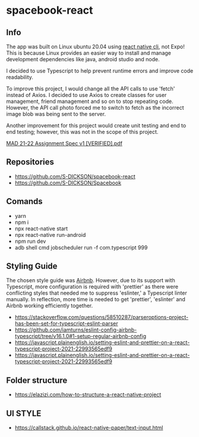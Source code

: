 # spacebook-react

## Info
The app was built on Linux ubuntu 20.04 using [react native cli](https://reactnative.dev/docs/enviroanment-setup), not Expo! This is because Linux provides an easier way to install and manage development dependencies like java, android studio and node.

I decided to use Typescript to help prevent runtime errors and improve code readability. 

To improve this project, I would change all the API calls to use 'fetch' instead of Axios. I decided to use Axios to create classes for user management, friend management and so on to stop repeating code. However, the API call photo forced me to switch to fetch as the incorrect image blob was being sent to the server.

Another improvement for this project would create unit testing and end to end testing; however, this was not in the scope of this project. 

[MAD 21-22 Assignment Spec v1 [VERIFIED].pdf](https://github.com/S-DICKSON/spacebook-react/files/8226198/MAD.21-22.Assignment.Spec.v1.VERIFIED.pdf)


## Repositories
- https://github.com/S-DICKSON/spacebook-react
- https://github.com/S-DICKSON/Spacebook


## Comands

- yarn
- npm i
- npx react-native start
- npx react-native run-android
- npm run dev
- adb shell cmd jobscheduler run -f com.typescript 999

## Styling Guide 
The chosen style guide was [Airbnb](https://airbnb.io/javascript/react/). However, due to its support with Typescript, more configuration is required with 'prettier' as there were conflicting styles that needed me to suppress 'eslinter,' a Typescript linter manually. In reflection, more time is needed to get 'prettier', 'eslinter'  and Airbnb working efficiently together.


- https://stackoverflow.com/questions/58510287/parseroptions-project-has-been-set-for-typescript-eslint-parser
- https://github.com/iamturns/eslint-config-airbnb-typescript/tree/v16.1.0#1-setup-regular-airbnb-config
- https://javascript.plainenglish.io/setting-eslint-and-prettier-on-a-react-typescript-project-2021-22993565edf9
- https://javascript.plainenglish.io/setting-eslint-and-prettier-on-a-react-typescript-project-2021-22993565edf9


## Folder structure
- https://elazizi.com/how-to-structure-a-react-native-project


## UI STYLE 
- https://callstack.github.io/react-native-paper/text-input.html

